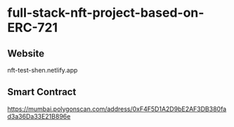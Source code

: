 # full-stack-nft-project-based-on-ERC-721

## Website
nft-test-shen.netlify.app

## Smart Contract
https://mumbai.polygonscan.com/address/0xF4F5D1A2D9bE2AF3DB380fad3a36Da33E21B896e
